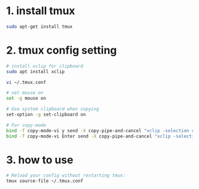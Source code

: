 # 1. install tmux
```bash
sudo apt-get install tmux
```

# 2. tmux config setting
```bash
# install xclip for clipboard
sudo apt install xclip

vi ~/.tmux.conf

# set mouse on
set -g mouse on

# Use system clipboard when copying
set-option -g set-clipboard on

# For copy-mode
bind -T copy-mode-vi y send -X copy-pipe-and-cancel "xclip -selection clipboard -in"
bind -T copy-mode-vi Enter send -X copy-pipe-and-cancel "xclip -selection clipboard -in"

```
# 3. how to use
```bash
# Reload your config without restarting tmux:
tmux source-file ~/.tmux.conf
```
